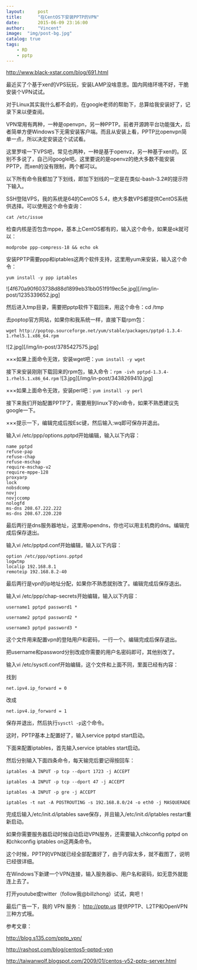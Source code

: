 ```yaml
---
layout:     post
title:      "在CentOS下安装PPTP的VPN"
date:       2015-06-09 23:16:00
author:     "Vincent"
image:  "img/post-bg.jpg"
catalog: true
tags:
    - RD
    - pptp
---
```


http://www.black-xstar.com/blog/691.html

最近买了个基于xen的VPS玩玩，安装LAMP没啥意思。国内网络环境不好，干脆安装个VPN试试。

对于Linux其实我什么都不会的，在google老师的帮助下，总算给我安装好了，记录下来以便查阅。

VPN常用有两种，一种是openvpn，另一种PPTP。前者开源跨平台功能强大，后者简单方便Windows下无需安装客户端。而且从安装上看，PPTP比openvpn简单一点，所以决定安装这个试试看。

这里罗嗦一下VPS吧，常见也两种，一种是基于openvz，另一种基于xen的。区别不多说了，自己问google吧。这里要说的是openvz的绝大多数不能安装PPTP，而xen的没有限制，两个都可以。


以下所有命令我都加了下划线，即加下划线的一定是在类似-bash-3.2#的提示符下输入。

SSH登陆VPS，我的系统是64的CentOS 5.4，绝大多数VPS都提供CentOS系统供选择。可以使用这个命令查询：

    cat /etc/issue

检查内核是否包含mppe，基本上CentOS都有的，输入这个命令，如果是ok就可以：

    modprobe ppp-compress-18 && echo ok

安装PPTP需要ppp和iptables这两个软件支持，这里用yum来安装，输入这个命令：

    yum install -y ppp iptables

![4f670a90f603738d88d1899eb31bb051f919ec5e.jpg][/img/in-post/1235339652.jpg]

然后进入tmp目录，需要把pptp软件下载回来，用这个命令：cd /tmp

去poptop官方网站，如果你和我系统一样，直接下载rpm包：

    wget http://poptop.sourceforge.net/yum/stable/packages/pptpd-1.3.4-1.rhel5.1.x86_64.rpm

![2.jpg][/img/in-post/3785427575.jpg]

×××如果上面命令无效，安装wget吧：`yum install -y wget`

接下来安装刚刚下载回来的rpm包，输入命令：`rpm -ivh pptpd-1.3.4-1.rhel5.1.x86_64.rpm`
![3.jpg][/img/in-post/3438269410.jpg]

×××如果上面命令无效，安装perl吧：`yum install -y perl`

接下来我们开始配置PPTP了，需要用到linux下的vi命令，如果不熟悉建议先google一下。

×××提示一下，编辑完成后按Esc键，然后输入:wq即可保存并退出。

输入vi /etc/ppp/options.pptpd开始编辑，输入以下内容：

    name pptpd 
    refuse-pap 
    refuse-chap 
    refuse-mschap 
    require-mschap-v2 
    require-mppe-128 
    proxyarp 
    lock 
    nobsdcomp 
    novj 
    novjccomp 
    nologfd 
    ms-dns 208.67.222.222 
    ms-dns 208.67.220.220

最后两行是dns服务器地址，这里用opendns，你也可以用主机商的dns。编辑完成后保存退出。

输入vi /etc/pptpd.conf开始编辑，输入以下内容：

    option /etc/ppp/options.pptpd 
    logwtmp 
    localip 192.168.8.1 
    remoteip 192.168.8.2-40

最后两行是vpn的ip地址分配，如果你不熟悉就别改了。编辑完成后保存退出。

输入vi /etc/ppp/chap-secrets开始编辑，输入以下内容：

    username1 pptpd password1 *
    
    username2 pptpd password2 *
    
    username3 pptpd password3 *

这个文件用来配置vpn的登陆用户和密码，一行一个。编辑完成后保存退出。

把username和password分别改成你需要的用户名密码即可，其他别改了。

输入vi /etc/sysctl.conf开始编辑，这个文件和上面不同，里面已经有内容：

找到

    net.ipv4.ip_forward = 0

改成

    net.ipv4.ip_forward = 1

保存并退出，然后执行`sysctl -p`这个命令。

这时，PPTP基本上配置好了，输入service pptpd start启动。

下面来配置iptables，首先输入service iptables start启动。

然后分别输入下面四条命令，每天输完后要记得按回车：

    iptables -A INPUT -p tcp --dport 1723 -j ACCEPT
    
    iptables -A INPUT -p tcp --dport 47 -j ACCEPT
    
    iptables -A INPUT -p gre -j ACCEPT
    
    iptables -t nat -A POSTROUTING -s 192.168.8.0/24 -o eth0 -j MASQUERADE

完成后输入/etc/init.d/iptables save保存，并且输入/etc/init.d/iptables restart重新启动。

如果你需要服务器启动时候自动启动VPN服务，还需要输入chkconfig pptpd on和chkconfig iptables on这两条命令。

这个时候，PPTP的VPN就已经全部配置好了，由于内容太多，就不截图了，说明已经很详细。

在Windows下新建一个VPN连接，输入服务器ip、用户名和密码，如无意外就能连上去了。

打开youtube或twitter（follow我@billzhong）试试，爽吧！

最后广告一下，我的 VPN 服务： http://pptp.us 提供PPTP、L2TP和OpenVPN三种方式哦。

 

参考文章：

http://blog.s135.com/pptp_vpn/

http://rashost.com/blog/centos5-pptpd-vpn

http://taiwanwolf.blogspot.com/2009/01/centos-v52-pptp-server.html


